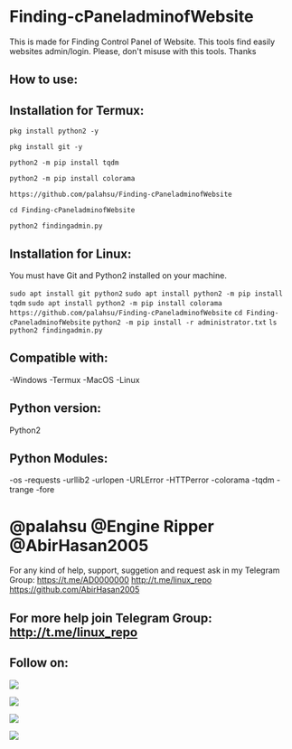 # Finding-cPaneladminofWebsite
This is made for Finding Control Panel of Website. This tools find easily websites admin/login. Please, don't misuse with this tools. Thanks

## How to use:

## Installation for Termux:

`pkg install python2 -y`

`pkg install git -y`

`python2 -m pip install tqdm`

`python2 -m pip install colorama`

`https://github.com/palahsu/Finding-cPaneladminofWebsite`

`cd Finding-cPaneladminofWebsite`

`python2 findingadmin.py`

## Installation for Linux:
You must have Git and Python2 installed on your machine.

`sudo apt install git python2`
`sudo apt install python2 -m pip install tqdm`
`sudo apt install python2 -m pip install colorama`
`https://github.com/palahsu/Finding-cPaneladminofWebsite`
`cd Finding-cPaneladminofWebsite`
`python2 -m pip install -r administrator.txt`
`ls`
`python2 findingadmin.py`

## Compatible with:
-Windows
-Termux
-MacOS
-Linux

## Python version:
Python2
## Python Modules:
-os
-requests
-urllib2
-urlopen
-URLError
-HTTPerror
-colorama
-tqdm
-trange
-fore

# @palahsu @Engine Ripper @AbirHasan2005
For any kind of help, support, suggetion and request ask in my Telegram Group:
https://t.me/AD0000000
http://t.me/linux_repo
https://github.com/AbirHasan2005

## For more help join Telegram Group: http://t.me/linux_repo

## Follow on:
<p align="left">
<a href="https://github.com/palahsu"><img src="https://img.shields.io/badge/GitHub-Follow%20on%20GitHub-inactive.svg?logo=github"></a>
</p><p align="left">
<a href="https://twitter.com/palashgamer"><img src="https://img.shields.io/badge/Twitter-Follow%20on%20Twitter-informational.svg?logo=twitter"></a>
</p><p align="left">
<a href="https://facebook.com/Aduri.knox"><img src="https://img.shields.io/badge/Facebook-Follow%20on%20Facebook-blue.svg?logo=facebook"></a>
</p><p align="left">
<a href="https://instagram.com/palashgamer"><img src="https://img.shields.io/badge/Instagram-Follow%20on%20Instagram-important.svg?logo=instagram"></a>
</p>
